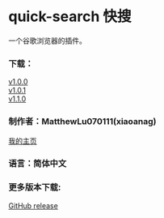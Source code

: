 <h1>quick-search 快搜</h1>
一个谷歌浏览器的插件。
<h3>下载：</h3>
<a href="https://github.com/matthewlu070111/quick-search/releases/download/v1.0.0/QuickSearch.v1.0.0.crx" target="_blank">v1.0.0</a></br>
<a href="https://github.com/matthewlu070111/quick-search/releases/download/v1.0.1/QuickSearch.v1.0.1.crx" target="_blank">v1.0.1</a></br>
<a href="https://github.com/matthewlu070111/quick-search/releases/download/v1.1.0/QuickSearch.v1.1.0.crx" target="_blank">v1.1.0</a></br>
<h3>制作者：MatthewLu070111(xiaoanag)</h3>
<a href="https://matthewlu070111.github.io/" target="_blank">我的主页</a>
<h3>语言：简体中文</h3>
<h3>更多版本下载:</h3>
<a href="https://github.com/matthewlu070111/quick-search/releases" target="_blank">GitHub release</a>
